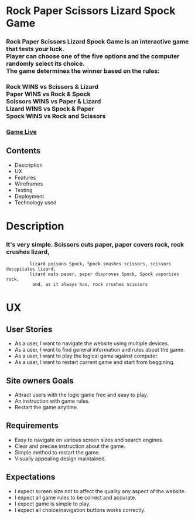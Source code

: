 
# Rock Paper Scissors Lizard Spock Game

### Rock Paper Scissors Lizard Spock Game is an interactive game that tests your luck. <br> Player can choose one of the five options and the computer randomly select its choice. <br> The game determines the winner based on the rules: <br>
### Rock WINS vs Scissors & Lizard <br> Paper WINS vs Rock & Spock <br> Scissors WINS vs Paper & Lizard <br> Lizard WINS vs Spock & Paper <br> Spock WINS vs Rock and Scissors

### [Game Live](https://nil1143.github.io/p2rpsls/)

## Contents
 
- Description
- UX
- Features
- Wireframes
- Testing
- Deployment
- Technology used



# **Description**

### It's very simple. Scissors cuts paper, paper covers rock, rock crushes lizard,
             lizard poisons Spock, Spock smashes scissors, scissors decapitates lizard, 
             lizard eats paper, paper disproves Spock, Spock vaporizes rock,
              and, as it always has, rock crushes scissors

# UX
## User Stories

- As a user, I want to navigate the website using multiple devices.
- As a user, I want to find general information and rules about the game.
- As a user, I want to play the logical game against computer.
- As a user, I want to restart current game and start from beggining.



## Site owners Goals

- Attract users with the logic game free and easy to play.
- An instruction with game rules.
- Restart the game anytime.


## Requirements

- Easy to navigate on various screen sizes and search engines.
- Clear and precise instruction about the game.
- Simple method to restart the game.
- Visually appealing design maintained.

 ## Expectations

- I expect screen size not to affect the quality any aspect of the website.
- I expect all game rules to be correct and accurate.
- I expect game is simple to play.
- I expect all choice/navigation buttons works correctly.